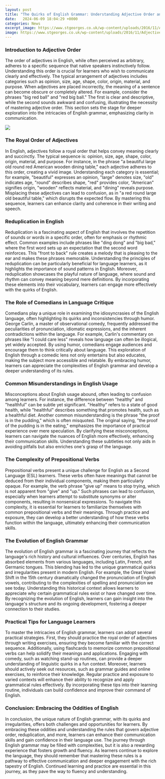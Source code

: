 ```yaml
---
layout: post
title: "The Quirks of English Grammar: Understanding Adjective Order and More"
date:   2024-06-09 18:04:29 +0000
categories: News
excerpt_image: https://www.stgeorges.co.uk/wp-content/uploads/2016/11/Adjectives-order-in-English-grammar-763x1024.png
image: https://www.stgeorges.co.uk/wp-content/uploads/2016/11/Adjectives-order-in-English-grammar-763x1024.png
---
```


### Introduction to Adjective Order
The order of adjectives in English, while often perceived as arbitrary, adheres to a specific sequence that native speakers instinctively follow. Understanding this order is crucial for learners who wish to communicate clearly and effectively. The typical arrangement of adjectives includes categories such as opinion, size, age, shape, color, origin, material, and purpose. When adjectives are placed incorrectly, the meaning of a sentence can become obscure or completely altered. For example, consider the phrases "big red ball" and "red big ball." The first is clear and descriptive, while the second sounds awkward and confusing, illustrating the necessity of mastering adjective order. This section sets the stage for deeper exploration into the intricacies of English grammar, emphasizing clarity in communication.

![](https://www.stgeorges.co.uk/wp-content/uploads/2016/11/Adjectives-order-in-English-grammar-763x1024.png)
### The Royal Order of Adjectives
In English, adjectives follow a royal order that helps convey meaning clearly and succinctly. The typical sequence is: opinion, size, age, shape, color, origin, material, and purpose. For instance, in the phrase "a beautiful large old round red American wooden dining table," each adjective adheres to this order, creating a vivid image. Understanding each category is essential; for example, "beautiful" expresses an opinion, "large" denotes size, "old" indicates age, "round" describes shape, "red" provides color, "American" signifies origin, "wooden" reflects material, and "dining" reveals purpose. Misplacing these adjectives can lead to confusion, as in "a red round large old beautiful table," which disrupts the expected flow. By mastering this sequence, learners can enhance clarity and coherence in their writing and speech.
### Reduplication in English
Reduplication is a fascinating aspect of English that involves the repetition of sounds or words in a specific order, often for emphasis or rhythmic effect. Common examples include phrases like "ding dong" and "big bad," where the first word sets up an expectation that the second word reinforces. This "front to back" rule creates a melody that is pleasing to the ear and makes these phrases memorable. Understanding the principles of reduplication can be particularly beneficial for language learners, as it highlights the importance of sound patterns in English. Moreover, reduplication showcases the playful nature of language, where sound and rhythm can convey meaning beyond mere definitions. By incorporating these elements into their vocabulary, learners can engage more effectively with the quirks of English.
### The Role of Comedians in Language Critique
Comedians play a unique role in examining the idiosyncrasies of the English language, often highlighting its quirks and inconsistencies through humor. George Carlin, a master of observational comedy, frequently addressed the peculiarities of pronunciation, idiomatic expressions, and the inherent contradictions within the language. For example, Carlin's commentary on phrases like "I could care less" reveals how language can often be illogical, yet widely accepted. By using humor, comedians engage audiences and encourage them to think critically about language. This exploration of English through a comedic lens not only entertains but also educates, making the subject more accessible and relatable. By embracing humor, learners can appreciate the complexities of English grammar and develop a deeper understanding of its rules.
### Common Misunderstandings in English Usage
Misconceptions about English usage abound, often leading to confusion among learners. For instance, the difference between "healthy" and "healthful" can be subtle yet significant. "Healthy" refers to a state of good health, while "healthful" describes something that promotes health, such as a healthful diet. Another common misunderstanding is the phrase "the proof is in the pudding," which is often misquoted. The original saying, "the proof of the pudding is in the eating," emphasizes the importance of practical experience over mere speculation. By clarifying these misconceptions, learners can navigate the nuances of English more effectively, enhancing their communication skills. Understanding these subtleties not only aids in avoiding pitfalls but also enriches one's grasp of the language.
### The Complexity of Prepositional Verbs
Prepositional verbs present a unique challenge for English as a Second Language (ESL) learners. These verbs often have meanings that cannot be deduced from their individual components, making them particularly opaque. For example, the verb phrase "give up" means to stop trying, which is not apparent from "give" and "up." Such phrases can lead to confusion, especially when learners attempt to substitute synonyms or alter components, resulting in nonsensical expressions. To navigate this complexity, it is essential for learners to familiarize themselves with common prepositional verbs and their meanings. Through practice and exposure, they can develop a better understanding of how these verbs function within the language, ultimately enhancing their communication skills.
### The Evolution of English Grammar
The evolution of English grammar is a fascinating journey that reflects the language's rich history and cultural influences. Over centuries, English has absorbed elements from various languages, including Latin, French, and Germanic tongues. This blending has led to the unique grammatical quirks and irregularities present in modern English. For example, the Great Vowel Shift in the 15th century dramatically changed the pronunciation of English vowels, contributing to the complexities of spelling and pronunciation we see today. Understanding this historical context allows learners to appreciate why certain grammatical rules exist or have changed over time. By recognizing the evolution of English, learners can gain insight into the language's structure and its ongoing development, fostering a deeper connection to their studies.
### Practical Tips for Language Learners
To master the intricacies of English grammar, learners can adopt several practical strategies. First, they should practice the royal order of adjectives through writing exercises, ensuring they become familiar with the correct sequence. Additionally, using flashcards to memorize common prepositional verbs can help solidify their meanings and applications. Engaging with comedy, such as watching stand-up routines, can provide a deeper understanding of linguistic quirks in a fun context. Moreover, learners should actively seek out resources, such as grammar guides and online exercises, to reinforce their knowledge. Regular practice and exposure to varied contexts will enhance their ability to recognize and apply grammatical rules effectively. By incorporating these tips into their learning routine, individuals can build confidence and improve their command of English.
### Conclusion: Embracing the Oddities of English
In conclusion, the unique nature of English grammar, with its quirks and irregularities, offers both challenges and opportunities for learners. By embracing these oddities and understanding the rules that govern adjective order, reduplication, and more, learners can enhance their communication skills and gain confidence in their language use. The journey through English grammar may be filled with complexities, but it is also a rewarding experience that fosters growth and fluency. As learners continue to explore the language, they should remember that mastering these rules is a pathway to effective communication and deeper engagement with the rich tapestry of English. Continued learning and practice are essential in this journey, as they pave the way to fluency and understanding.